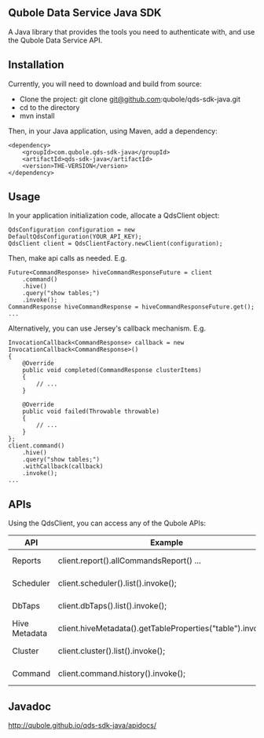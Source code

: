 ## Qubole Data Service Java SDK
A Java library that provides the tools you need to authenticate with, and use the Qubole Data Service API.

## Installation
Currently, you will need to download and build from source:

* Clone the project: git clone git@github.com:qubole/qds-sdk-java.git
* cd to the directory
* mvn install

Then, in your Java application, using Maven, add a dependency:

```
<dependency>
    <groupId>com.qubole.qds-sdk-java</groupId>
    <artifactId>qds-sdk-java</artifactId>
    <version>THE-VERSION</version>
</dependency>
```

## Usage

In your application initialization code, allocate a QdsClient object:

```
QdsConfiguration configuration = new DefaultQdsConfiguration(YOUR_API_KEY);
QdsClient client = QdsClientFactory.newClient(configuration);
```

Then, make api calls as needed. E.g.

```
Future<CommandResponse> hiveCommandResponseFuture = client
    .command()
    .hive()
    .query("show tables;")
    .invoke();
CommandResponse hiveCommandResponse = hiveCommandResponseFuture.get();
...
```

Alternatively, you can use Jersey's callback mechanism. E.g.

```
InvocationCallback<CommandResponse> callback = new InvocationCallback<CommandResponse>()
{
    @Override
    public void completed(CommandResponse clusterItems)
    {
        // ...
    }

    @Override
    public void failed(Throwable throwable)
    {
        // ...
    }
};
client.command()
    .hive()
    .query("show tables;")
    .withCallback(callback)
    .invoke();
...
```

## APIs

Using the QdsClient, you can access any of the Qubole APIs:

| API | Example | Documentation |
| --- | ------- | ------------- |
| Reports | client.report().allCommandsReport() ... | http://www.qubole.com/docs/documentation/reports-api/ |
| Scheduler | client.scheduler().list().invoke(); | http://www.qubole.com/docs/documentation/scheduler-api/ |
| DbTaps | client.dbTaps().list().invoke(); | http://www.qubole.com/docs/documentation/dbtaps-api-qds-api-reference/ |
| Hive Metadata | client.hiveMetadata().getTableProperties("table").invoke(); | http://www.qubole.com/docs/documentation/hive-metadata-api/ |
| Cluster | client.cluster().list().invoke(); | http://www.qubole.com/docs/documentation/cluster-api/ |
| Command | client.command.history().invoke(); | http://www.qubole.com/docs/documentation/command-api/ |

## Javadoc

http://qubole.github.io/qds-sdk-java/apidocs/
